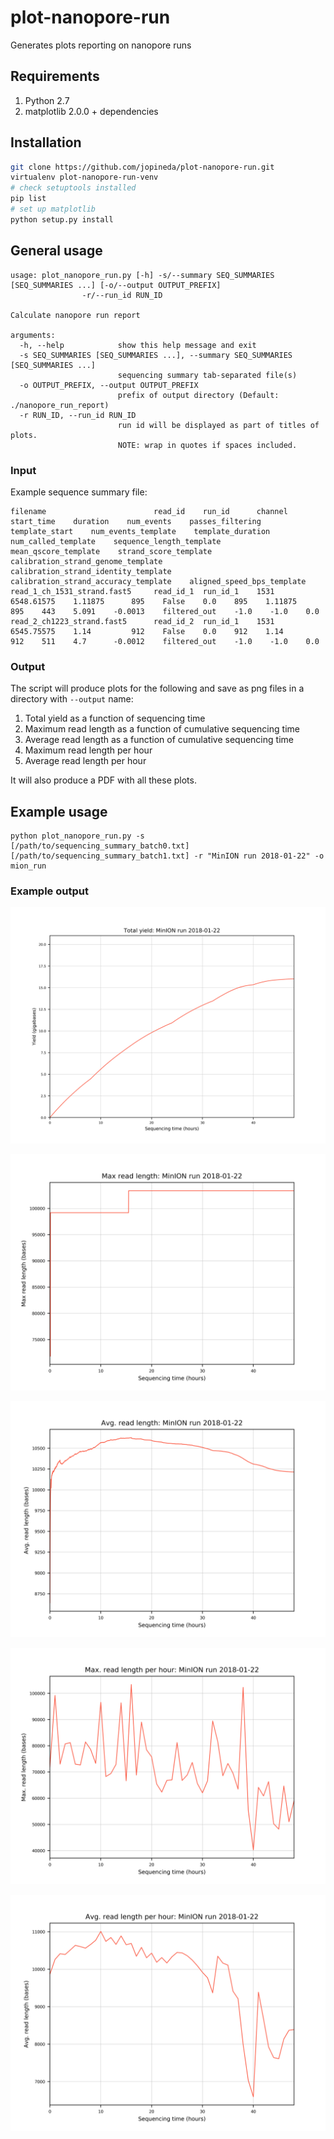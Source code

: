# plot-nanopore-run
Generates plots reporting on nanopore runs

## Requirements

1. Python 2.7
2. matplotlib 2.0.0 + dependencies

## Installation

```bash
git clone https://github.com/jopineda/plot-nanopore-run.git
virtualenv plot-nanopore-run-venv
# check setuptools installed
pip list
# set up matplotlib
python setup.py install
```

## General usage

```
usage: plot_nanopore_run.py [-h] -s/--summary SEQ_SUMMARIES [SEQ_SUMMARIES ...] [-o/--output OUTPUT_PREFIX]
                -r/--run_id RUN_ID

Calculate nanopore run report

arguments:
  -h, --help            show this help message and exit
  -s SEQ_SUMMARIES [SEQ_SUMMARIES ...], --summary SEQ_SUMMARIES [SEQ_SUMMARIES ...]
                        sequencing summary tab-separated file(s)
  -o OUTPUT_PREFIX, --output OUTPUT_PREFIX
                        prefix of output directory (Default: ./nanopore_run_report)
  -r RUN_ID, --run_id RUN_ID
                        run id will be displayed as part of titles of plots.
                        NOTE: wrap in quotes if spaces included.
```

### Input

Example sequence summary file:

```
filename                        read_id    run_id      channel start_time    duration    num_events    passes_filtering    template_start    num_events_template    template_duration    num_called_template    sequence_length_template    mean_qscore_template    strand_score_template    calibration_strand_genome_template    calibration_strand_identity_template    calibration_strand_accuracy_template    aligned_speed_bps_template
read_1_ch_1531_strand.fast5     read_id_1  run_id_1    1531    6548.61575    1.11875      895    False    0.0    895    1.11875    895    443    5.091    -0.0013    filtered_out    -1.0    -1.0    0.0
read_2_ch1223_strand.fast5      read_id_2  run_id_1    1531    6545.75575    1.14         912    False    0.0    912    1.14       912    511    4.7      -0.0012    filtered_out    -1.0    -1.0    0.0
```

### Output 

The script will produce plots for the following and save as png files in a directory with `--output` name:
1. Total yield as a function of sequencing time
2. Maximum read length as a function of cumulative sequencing time
3. Average read length as a function of cumulative sequencing time
4. Maximum read length per hour
5. Average read length per hour

It will also produce a PDF with all these plots.

## Example usage

```
python plot_nanopore_run.py -s [/path/to/sequencing_summary_batch0.txt] [/path/to/sequencing_summary_batch1.txt] -r "MinION run 2018-01-22" -o mion_run
```

### Example output

![Total yield](example_plots/mion_run/total_yield.png)

![Max read length](example_plots/mion_run/max_read_length.png)

![Avg read length](example_plots/mion_run/avg_read_length.png)

![Max read length per hour](example_plots/mion_run/max_read_length_per_hour.png)

![Avg read length per hour](example_plots/mion_run/avg_read_length_per_hour.png)
